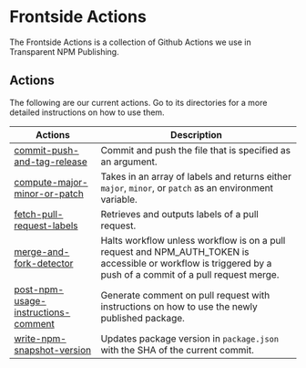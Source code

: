 # Frontside Actions
The Frontside Actions is a collection of Github Actions we use in Transparent NPM Publishing.

## Actions
The following are our current actions. Go to its directories for a more detailed instructions on how to use them.

| Actions | Description |
| ------- | ----------- |
| [commit-push-and-tag-release](/commit-push-and-tag-release) | Commit and push the file that is specified as an argument. |
| [compute-major-minor-or-patch](/compute-major-minor-or-patch) | Takes in an array of labels and returns either `major`, `minor`, or `patch` as an environment variable. |
| [fetch-pull-request-labels](/fetch-pull-request-labels) | Retrieves and outputs labels of a pull request. |
| [merge-and-fork-detector](/merge-and-fork-detector) | Halts workflow unless workflow is on a pull request and NPM_AUTH_TOKEN is accessible or workflow is triggered by a push of a commit of a pull request merge. |
| [post-npm-usage-instructions-comment](/post-npm-usage-instructions-comment) | Generate comment on pull request with instructions on how to use the newly published package. |
| [write-npm-snapshot-version](/write-npm-snapshot-version) | Updates package version in `package.json` with the SHA of the current commit. |
